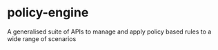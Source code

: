 # policy-engine
A generalised suite of APIs to manage and apply policy based rules to a wide range of scenarios
